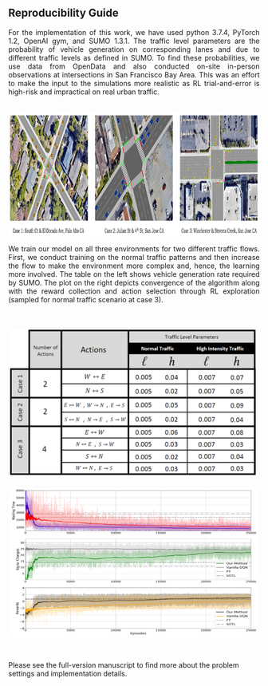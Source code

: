 ## Reproducibility Guide ##

<div align="justify"> For the implementation of this work, we have used python 3.7.4, PyTorch 1.2, OpenAI gym, and SUMO 1.3.1. The traffic level parameters are the probability of vehicle generation on corresponding lanes and due to different traffic levels as defined in SUMO. To find these probabilities, we use data from OpenData and also conducted on-site in-person observations at intersections in San Francisco Bay Area. This was an effort to make the input to the simulations more realistic as RL trial-and-error is high-risk and impractical on real urban traffic.  </div> <br>

<img src=envs.png width="1100" height="250" /> <br>

<div align="justify"> We train our model on all three environments for two different traffic flows. First, we conduct training on the normal traffic patterns and then increase the flow to make the environment more complex and, hence, the learning more involved. The table on the left shows vehicle generation rate required by SUMO. The plot on the right depicts convergence of the algorithm along with the reward collection and action selection through RL exploration (sampled for normal traffic scenario at case 3). </div> <br>

<!--- ## Traffic vehicle generation rate <br> --->
<!--- <img src=table.PNG width="450" height="250" /> --->

<p float="left">
  &emsp;
  <img src=table.PNG width="500" height="300" />
  &emsp; &emsp;
  <img src=final_plot.png width="500" height="300" />
</p> <br>

Please see the full-version manuscript to find more about the problem settings and implementation details.
